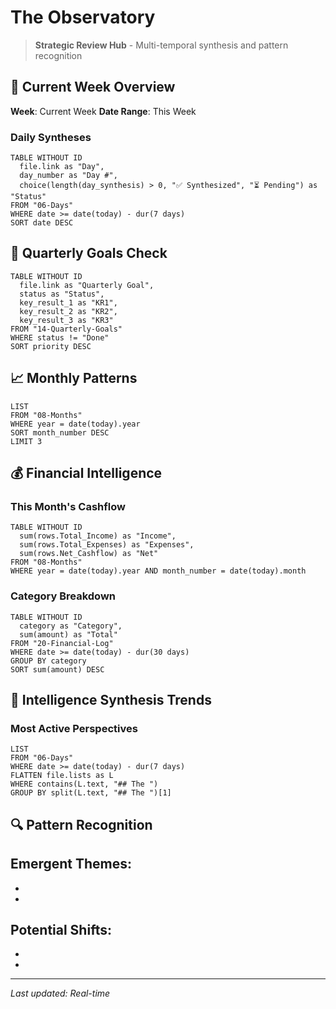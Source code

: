 # The Observatory

> **Strategic Review Hub** - Multi-temporal synthesis and pattern recognition

## 📅 Current Week Overview

**Week**: Current Week
**Date Range**: This Week

### Daily Syntheses

```dataview
TABLE WITHOUT ID
  file.link as "Day",
  day_number as "Day #",
  choice(length(day_synthesis) > 0, "✅ Synthesized", "⏳ Pending") as "Status"
FROM "06-Days"
WHERE date >= date(today) - dur(7 days)
SORT date DESC
```

## 🎯 Quarterly Goals Check

```dataview
TABLE WITHOUT ID
  file.link as "Quarterly Goal",
  status as "Status",
  key_result_1 as "KR1",
  key_result_2 as "KR2",
  key_result_3 as "KR3"
FROM "14-Quarterly-Goals"
WHERE status != "Done"
SORT priority DESC
```

## 📈 Monthly Patterns

```dataview
LIST
FROM "08-Months"
WHERE year = date(today).year
SORT month_number DESC
LIMIT 3
```

## 💰 Financial Intelligence

### This Month's Cashflow

```dataview
TABLE WITHOUT ID
  sum(rows.Total_Income) as "Income",
  sum(rows.Total_Expenses) as "Expenses",
  sum(rows.Net_Cashflow) as "Net"
FROM "08-Months"
WHERE year = date(today).year AND month_number = date(today).month
```

### Category Breakdown

```dataview
TABLE WITHOUT ID
  category as "Category",
  sum(amount) as "Total"
FROM "20-Financial-Log"
WHERE date >= date(today) - dur(30 days)
GROUP BY category
SORT sum(amount) DESC
```

## 🧠 Intelligence Synthesis Trends

### Most Active Perspectives

```dataview
LIST
FROM "06-Days"
WHERE date >= date(today) - dur(7 days)
FLATTEN file.lists as L
WHERE contains(L.text, "## The ")
GROUP BY split(L.text, "## The ")[1]
```

## 🔍 Pattern Recognition

**Emergent Themes**:
- 
- 
- 

**Potential Shifts**:
- 
- 
- 

---

*Last updated: Real-time*